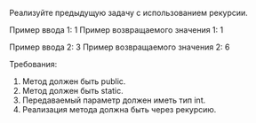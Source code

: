 Реализуйте предыдущую задачу с использованием рекурсии.

Пример ввода 1: 1
Пример возвращаемого значения 1: 1

Пример ввода 2: 3
Пример возвращаемого значения 2: 6

Требования:
1. Метод должен быть public.
1. Метод должен быть static.
3. Передаваемый параметр должен иметь тип int.
4. Реализация метода должна быть через рекурсию.
